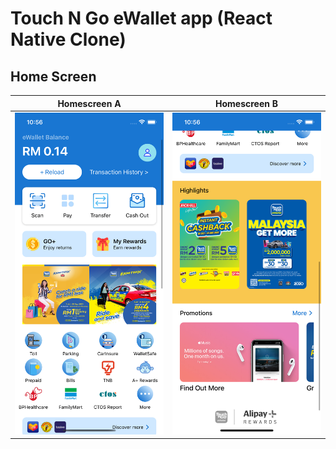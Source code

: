 # Touch N Go eWallet app (React Native Clone)

## Home Screen

|                                            Homescreen A                                             |                                            Homescreen B                                             |
| :-------------------------------------------------------------------------------------------------: | :-------------------------------------------------------------------------------------------------: |
| ![](https://raw.githubusercontent.com/Ganthology/tng-clone/main/assets/screenshots/homescreenA.png) | ![](https://raw.githubusercontent.com/Ganthology/tng-clone/main/assets/screenshots/homescreenB.png) |
